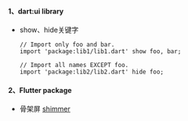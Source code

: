 #### 1、dart:ui library

* show、hide关键字

  ```
  // Import only foo and bar.
  import 'package:lib1/lib1.dart' show foo, bar;
  
  // Import all names EXCEPT foo.
  import 'package:lib2/lib2.dart' hide foo;
  ```


#### 2、Flutter package

* 骨架屏 [shimmer](https://pub.dev/packages/shimmer)
